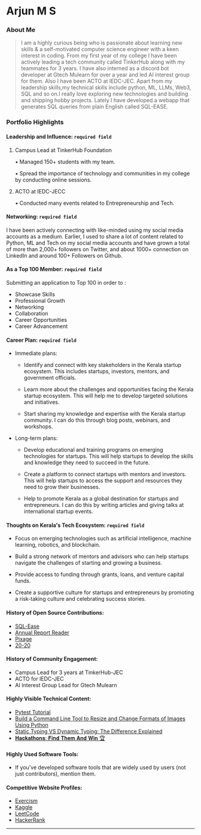 # Arjun M S

### About Me

> I am a highly curious being who is passionate about learning new skills & a self-motivated computer science engineer with a keen interest in coding. From my first year of my college I have been actively leading a tech community called TinkerHub along with my teammates for 3 years. I have also interned as a discord bot developer at Gtech Mulearn for over a year and led AI interest group for them. Also I have been ACTO at IEDC-JEC.
Apart from my leadership skills,my technical skills include python, ML, LLMs, Web3, SQL and so on.I really love exploring new technologies and building and shipping hobby projects. Lately I have developed a webapp that generates SQL queries from plain English called SQL-EASE.

### Portfolio Highlights

#### Leadership and Influence: `required field`

1. Campus Lead at TinkerHub Foundation

    • Managed 150+ students with my team.

    • Spread the importance of technology and communities in my college by conducting online sessions.

2. ACTO at IEDC-JECC

    • Conducted many events related to Entrepreneurship and Tech.

#### Networking: `required field`

I have been actively connecting with like-minded using my social media accounts as a medium. Earlier, I used to share a lot of content related to Python, ML and Tech on my social media accounts and have grown a total of more than 2,000+ followers on Twitter, and about 1000+ connection on LinkedIn and around 100+ Followers on Github.

#### As a Top 100 Member: `required field`
Submitting an application to Top 100 in order to : 
- Showcase Skills
- Professional Growth
- Networking
- Collaboration
- Career Opportunities
- Career Advancement

#### Career Plan: `required field`

- Immediate plans:

    - Identify and connect with key stakeholders in the Kerala startup ecosystem. This includes startups, investors, mentors, and government officials.

    - Learn more about the challenges and opportunities facing the Kerala startup ecosystem. This will help me to develop targeted solutions and initiatives.

    - Start sharing my knowledge and expertise with the Kerala startup community. I can do this through blog posts, webinars, and workshops.

- Long-term plans:

    - Develop educational and training programs on emerging technologies for startups. This will help startups to develop the skills and knowledge they need to succeed in the future.

    - Create a platform to connect startups with mentors and investors. This will help startups to access the support and resources they need to grow their businesses.

    - Help to promote Kerala as a global destination for startups and entrepreneurs. I can do this by writing articles and giving talks at international startup events. 

#### Thoughts on Kerala's Tech Ecosystem: `required field`

- Focus on emerging technologies such as artificial intelligence, machine learning, robotics, and blockchain.

- Build a strong network of mentors and advisors who can help startups navigate the challenges of starting and growing a business.

- Provide access to funding through grants, loans, and venture capital funds.

- Create a supportive culture for startups and entrepreneurs by promoting a risk-taking culture and celebrating success stories.

#### History of Open Source Contributions:

- [SQL-Ease](https://sqlease.buildnship.in/)
- [Annual Report Reader](https://github.com/arjun-ms/Annual-Report-Reader)
- [Pixage](https://github.com/arjun-ms/Pixage)
- [20-20](https://github.com/arjun-ms/20-20)

#### History of Community Engagement:

- Campus Lead for 3 years at TinkerHub-JEC
- ACTO for IEDC-JEC
- AI Interest Group Lead for Gtech Mulearn

#### Highly Visible Technical Content:

- [Pytest Tutorial](https://www.lambdatest.com/learning-hub/pytest-tutorial)
- [Build a Command Line Tool to Resize and Change Formats of Images Using Python](https://betterprogramming.pub/build-a-command-line-tool-to-resize-and-change-formats-of-images-using-python-40c1149ea80e)
- [Static Typing VS Dynamic Typing: The Difference Explained](https://medium.com/@arjun-ms/static-typing-vs-dynamic-typing-the-difference-explained-9b6c847ac1ee)
- [𝐇𝐚𝐜𝐤𝐚𝐭𝐡𝐨𝐧𝐬: 𝐅𝐢𝐧𝐝 𝐓𝐡𝐞𝐦 𝐀𝐧𝐝 𝐖𝐢𝐧 🏆](https://medium.com/@arjun-ms/-fb09722e21d6)

#### Highly Used Software Tools:

- If you've developed software tools that are widely used by users (not just contributors), mention them.

#### Competitive Website Profiles:

- [Exercism](https://exercism.org/profiles/arjun-ms)
- [Kaggle](https://www.kaggle.com/arjunachu)
- [LeetCode](https://leetcode.com/arjun-ms/)
- [HackerRank](https://www.hackerrank.com/profile/arjun_ms)

---
